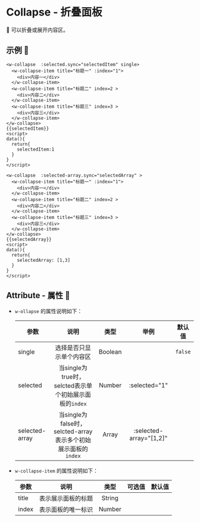 # Collapse - 折叠面板
  :beginner: 可以折叠或展开内容区。

## 示例 :chestnut:

  <ClientOnly>
  <collapse-demo-1></collapse-demo-1>
  </ClientOnly>

```vue{1,12}
<w-collapse  :selected.sync="selectedItem" single>
  <w-collapse-item title="标题一" :index="1">
    <div>内容一</div>
  </w-collapse-item>
  <w-collapse-item title="标题二" index=2 >
    <div>内容二</div>
  </w-collapse-item>
  <w-collapse-item title="标题三" index=3 >
    <div>内容三</div>
  </w-collapse-item>
</w-collapse>
{{selectedItem}}
<script>
data(){
  return{
    selectedItem:1
  }
}
</script>
```

  <ClientOnly>
  <collapse-demo-2></collapse-demo-2>
  </ClientOnly>

```vue{1,12}
<w-collapse  :selected-array.sync="selectedArray" >
  <w-collapse-item title="标题一" :index="1">
    <div>内容一</div>
  </w-collapse-item>
  <w-collapse-item title="标题二" index=2 >
    <div>内容二</div>
  </w-collapse-item>
  <w-collapse-item title="标题三" index=3 >
    <div>内容三</div>
  </w-collapse-item>
</w-collapse>
{{selectedArray}}
<script>
data(){
  return{
    selectedArray: [1,3]
  }
}
</script>
```

## Attribute - 属性 :stars:

- `w-ollapse` 的属性说明如下：

  | 参数 | 说明 | 类型 | 举例 | 默认值 |
  | ---- |:----:|:----:|:----:|:----:|
  | single | 选择是否只显示单个内容区 | Boolean |  | `false` |
  | selected | 当single为true时，selcted表示单个初始展示面板的`index` | Number | :selected="1" |  |
  | selected-array | 当single为false时，selcted-array表示多个初始展示面板的`index` | Array | :selected-array="[1,2]"|  |

- `w-collapse-item` 的属性说明如下：

  | 参数 | 说明 | 类型 | 可选值 | 默认值 |
  | ---- |:----:|:----:|:----:|:----:|
  | title | 表示展示面板的标题 | String |  |   |
  | index | 表示面板的唯一标识 | Number | |  |